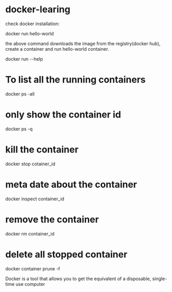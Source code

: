 # docker-learing

check docker installation:

docker run hello-world

the above command downloads the image from the registry(docker hub), 
create a container and run hello-world container.


docker run --help


# To list all the running containers
docker ps -all 

# only show the container id
docker ps -q 

# kill the container
docker stop cotainer_id

# meta date about the container
docker inspect container_id

# remove the container
docker rm container_id

# delete all stopped container
docker container prune -f

Docker is a tool that allows you to get the equivalent of a disposable, single-time use computer
